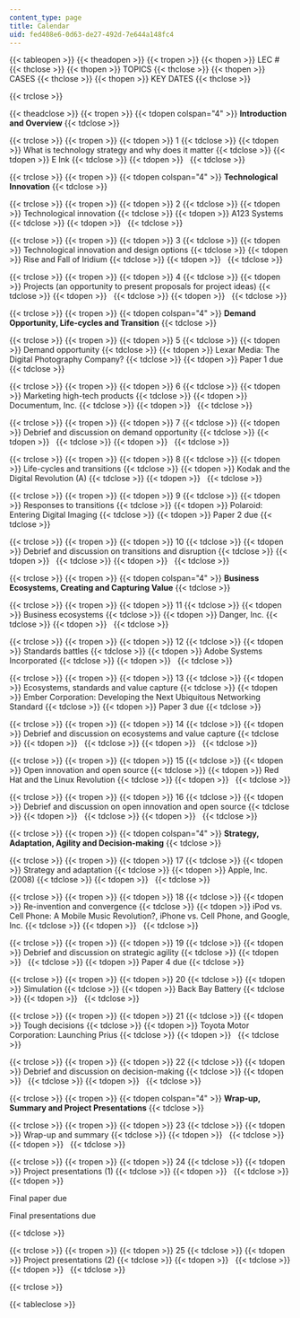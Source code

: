 ```yaml
---
content_type: page
title: Calendar
uid: fed408e6-0d63-de27-492d-7e644a148fc4
---
```


{{< tableopen >}}
{{< theadopen >}}
{{< tropen >}}
{{< thopen >}}
LEC #
{{< thclose >}}
{{< thopen >}}
TOPICS
{{< thclose >}}
{{< thopen >}}
CASES
{{< thclose >}}
{{< thopen >}}
KEY DATES
{{< thclose >}}

{{< trclose >}}

{{< theadclose >}}
{{< tropen >}}
{{< tdopen colspan="4" >}}
**Introduction and Overview**
{{< tdclose >}}

{{< trclose >}}
{{< tropen >}}
{{< tdopen >}}
1
{{< tdclose >}}
{{< tdopen >}}
What is technology strategy and why does it matter
{{< tdclose >}}
{{< tdopen >}}
E Ink
{{< tdclose >}}
{{< tdopen >}}
 
{{< tdclose >}}

{{< trclose >}}
{{< tropen >}}
{{< tdopen colspan="4" >}}
**Technological Innovation**
{{< tdclose >}}

{{< trclose >}}
{{< tropen >}}
{{< tdopen >}}
2
{{< tdclose >}}
{{< tdopen >}}
Technological innovation
{{< tdclose >}}
{{< tdopen >}}
A123 Systems
{{< tdclose >}}
{{< tdopen >}}
 
{{< tdclose >}}

{{< trclose >}}
{{< tropen >}}
{{< tdopen >}}
3
{{< tdclose >}}
{{< tdopen >}}
Technological innovation and design options
{{< tdclose >}}
{{< tdopen >}}
Rise and Fall of Iridium
{{< tdclose >}}
{{< tdopen >}}
 
{{< tdclose >}}

{{< trclose >}}
{{< tropen >}}
{{< tdopen >}}
4
{{< tdclose >}}
{{< tdopen >}}
Projects (an opportunity to present proposals for project ideas)
{{< tdclose >}}
{{< tdopen >}}
 
{{< tdclose >}}
{{< tdopen >}}
 
{{< tdclose >}}

{{< trclose >}}
{{< tropen >}}
{{< tdopen colspan="4" >}}
**Demand Opportunity, Life-cycles and Transition**
{{< tdclose >}}

{{< trclose >}}
{{< tropen >}}
{{< tdopen >}}
5
{{< tdclose >}}
{{< tdopen >}}
Demand opportunity
{{< tdclose >}}
{{< tdopen >}}
Lexar Media: The Digital Photography Company?
{{< tdclose >}}
{{< tdopen >}}
Paper 1 due
{{< tdclose >}}

{{< trclose >}}
{{< tropen >}}
{{< tdopen >}}
6
{{< tdclose >}}
{{< tdopen >}}
Marketing high-tech products
{{< tdclose >}}
{{< tdopen >}}
Documentum, Inc.
{{< tdclose >}}
{{< tdopen >}}
 
{{< tdclose >}}

{{< trclose >}}
{{< tropen >}}
{{< tdopen >}}
7
{{< tdclose >}}
{{< tdopen >}}
Debrief and discussion on demand opportunity
{{< tdclose >}}
{{< tdopen >}}
 
{{< tdclose >}}
{{< tdopen >}}
 
{{< tdclose >}}

{{< trclose >}}
{{< tropen >}}
{{< tdopen >}}
8
{{< tdclose >}}
{{< tdopen >}}
Life-cycles and transitions
{{< tdclose >}}
{{< tdopen >}}
Kodak and the Digital Revolution (A)
{{< tdclose >}}
{{< tdopen >}}
 
{{< tdclose >}}

{{< trclose >}}
{{< tropen >}}
{{< tdopen >}}
9
{{< tdclose >}}
{{< tdopen >}}
Responses to transitions
{{< tdclose >}}
{{< tdopen >}}
Polaroid: Entering Digital Imaging
{{< tdclose >}}
{{< tdopen >}}
Paper 2 due
{{< tdclose >}}

{{< trclose >}}
{{< tropen >}}
{{< tdopen >}}
10
{{< tdclose >}}
{{< tdopen >}}
Debrief and discussion on transitions and disruption
{{< tdclose >}}
{{< tdopen >}}
 
{{< tdclose >}}
{{< tdopen >}}
 
{{< tdclose >}}

{{< trclose >}}
{{< tropen >}}
{{< tdopen colspan="4" >}}
**Business Ecosystems, Creating and Capturing Value**
{{< tdclose >}}

{{< trclose >}}
{{< tropen >}}
{{< tdopen >}}
11
{{< tdclose >}}
{{< tdopen >}}
Business ecosystems
{{< tdclose >}}
{{< tdopen >}}
Danger, Inc.
{{< tdclose >}}
{{< tdopen >}}
 
{{< tdclose >}}

{{< trclose >}}
{{< tropen >}}
{{< tdopen >}}
12
{{< tdclose >}}
{{< tdopen >}}
Standards battles
{{< tdclose >}}
{{< tdopen >}}
Adobe Systems Incorporated
{{< tdclose >}}
{{< tdopen >}}
 
{{< tdclose >}}

{{< trclose >}}
{{< tropen >}}
{{< tdopen >}}
13
{{< tdclose >}}
{{< tdopen >}}
Ecosystems, standards and value capture
{{< tdclose >}}
{{< tdopen >}}
Ember Corporation: Developing the Next Ubiquitous Networking Standard
{{< tdclose >}}
{{< tdopen >}}
Paper 3 due
{{< tdclose >}}

{{< trclose >}}
{{< tropen >}}
{{< tdopen >}}
14
{{< tdclose >}}
{{< tdopen >}}
Debrief and discussion on ecosystems and value capture
{{< tdclose >}}
{{< tdopen >}}
 
{{< tdclose >}}
{{< tdopen >}}
 
{{< tdclose >}}

{{< trclose >}}
{{< tropen >}}
{{< tdopen >}}
15
{{< tdclose >}}
{{< tdopen >}}
Open innovation and open source
{{< tdclose >}}
{{< tdopen >}}
Red Hat and the Linux Revolution
{{< tdclose >}}
{{< tdopen >}}
 
{{< tdclose >}}

{{< trclose >}}
{{< tropen >}}
{{< tdopen >}}
16
{{< tdclose >}}
{{< tdopen >}}
Debrief and discussion on open innovation and open source
{{< tdclose >}}
{{< tdopen >}}
 
{{< tdclose >}}
{{< tdopen >}}
 
{{< tdclose >}}

{{< trclose >}}
{{< tropen >}}
{{< tdopen colspan="4" >}}
**Strategy, Adaptation, Agility and Decision-making**
{{< tdclose >}}

{{< trclose >}}
{{< tropen >}}
{{< tdopen >}}
17
{{< tdclose >}}
{{< tdopen >}}
Strategy and adaptation
{{< tdclose >}}
{{< tdopen >}}
Apple, Inc. (2008)
{{< tdclose >}}
{{< tdopen >}}
 
{{< tdclose >}}

{{< trclose >}}
{{< tropen >}}
{{< tdopen >}}
18
{{< tdclose >}}
{{< tdopen >}}
Re-invention and convergence
{{< tdclose >}}
{{< tdopen >}}
iPod vs. Cell Phone: A Mobile Music Revolution?, iPhone vs. Cell Phone, and Google, Inc.
{{< tdclose >}}
{{< tdopen >}}
 
{{< tdclose >}}

{{< trclose >}}
{{< tropen >}}
{{< tdopen >}}
19
{{< tdclose >}}
{{< tdopen >}}
Debrief and discussion on strategic agility
{{< tdclose >}}
{{< tdopen >}}
 
{{< tdclose >}}
{{< tdopen >}}
Paper 4 due
{{< tdclose >}}

{{< trclose >}}
{{< tropen >}}
{{< tdopen >}}
20
{{< tdclose >}}
{{< tdopen >}}
Simulation
{{< tdclose >}}
{{< tdopen >}}
Back Bay Battery
{{< tdclose >}}
{{< tdopen >}}
 
{{< tdclose >}}

{{< trclose >}}
{{< tropen >}}
{{< tdopen >}}
21
{{< tdclose >}}
{{< tdopen >}}
Tough decisions
{{< tdclose >}}
{{< tdopen >}}
Toyota Motor Corporation: Launching Prius
{{< tdclose >}}
{{< tdopen >}}
 
{{< tdclose >}}

{{< trclose >}}
{{< tropen >}}
{{< tdopen >}}
22
{{< tdclose >}}
{{< tdopen >}}
Debrief and discussion on decision-making
{{< tdclose >}}
{{< tdopen >}}
 
{{< tdclose >}}
{{< tdopen >}}
 
{{< tdclose >}}

{{< trclose >}}
{{< tropen >}}
{{< tdopen colspan="4" >}}
**Wrap-up, Summary and Project Presentations**
{{< tdclose >}}

{{< trclose >}}
{{< tropen >}}
{{< tdopen >}}
23
{{< tdclose >}}
{{< tdopen >}}
Wrap-up and summary
{{< tdclose >}}
{{< tdopen >}}
 
{{< tdclose >}}
{{< tdopen >}}
 
{{< tdclose >}}

{{< trclose >}}
{{< tropen >}}
{{< tdopen >}}
24
{{< tdclose >}}
{{< tdopen >}}
Project presentations (1)
{{< tdclose >}}
{{< tdopen >}}
 
{{< tdclose >}}
{{< tdopen >}}


Final paper due

Final presentations due


{{< tdclose >}}

{{< trclose >}}
{{< tropen >}}
{{< tdopen >}}
25
{{< tdclose >}}
{{< tdopen >}}
Project presentations (2)
{{< tdclose >}}
{{< tdopen >}}
 
{{< tdclose >}}
{{< tdopen >}}
 
{{< tdclose >}}

{{< trclose >}}

{{< tableclose >}}